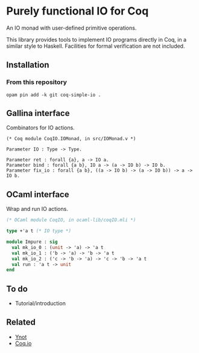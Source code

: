 # Purely functional IO for Coq

An IO monad with user-defined primitive operations.

This library provides tools to implement IO programs directly in Coq, in a
similar style to Haskell. Facilities for formal verification are not included.

## Installation

### From this repository

```
opam pin add -k git coq-simple-io .
```

## Gallina interface

Combinators for IO actions.

```coq
(* Coq module CoqIO.IOMonad, in src/IOMonad.v *)

Parameter IO : Type -> Type.

Parameter ret : forall {a}, a -> IO a.
Parameter bind : forall {a b}, IO a -> (a -> IO b) -> IO b.
Parameter fix_io : forall {a b}, ((a -> IO b) -> (a -> IO b)) -> a -> IO b.
```

## OCaml interface

Wrap and run IO actions.

```ocaml
(* OCaml module CoqIO, in ocaml-lib/coqIO.mli *)

type +'a t (* IO type *)

module Impure : sig
  val mk_io_0 : (unit -> 'a) -> 'a t
  val mk_io_1 : ('b -> 'a) -> 'b -> 'a t
  val mk_io_2 : ('c -> 'b -> 'a) -> 'c -> 'b -> 'a t
  val run : 'a t -> unit
end
```

## To do

- Tutorial/introduction

## Related

- [Ynot](https://github.com/ynot-harvard/ynot)
- [Coq.io](http://coq.io)
